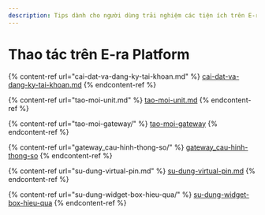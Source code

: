 ```yaml
---
description: Tips dành cho người dùng trải nghiệm các tiện ích trên E-ra Platform
---
```


# Thao tác trên E-ra Platform

{% content-ref url="cai-dat-va-dang-ky-tai-khoan.md" %}
[cai-dat-va-dang-ky-tai-khoan.md](cai-dat-va-dang-ky-tai-khoan.md)
{% endcontent-ref %}

{% content-ref url="tao-moi-unit.md" %}
[tao-moi-unit.md](tao-moi-unit.md)
{% endcontent-ref %}

{% content-ref url="tao-moi-gateway/" %}
[tao-moi-gateway](tao-moi-gateway/)
{% endcontent-ref %}

{% content-ref url="gateway_cau-hinh-thong-so/" %}
[gateway\_cau-hinh-thong-so](gateway\_cau-hinh-thong-so/)
{% endcontent-ref %}

{% content-ref url="su-dung-virtual-pin.md" %}
[su-dung-virtual-pin.md](su-dung-virtual-pin.md)
{% endcontent-ref %}

{% content-ref url="su-dung-widget-box-hieu-qua/" %}
[su-dung-widget-box-hieu-qua](su-dung-widget-box-hieu-qua/)
{% endcontent-ref %}
